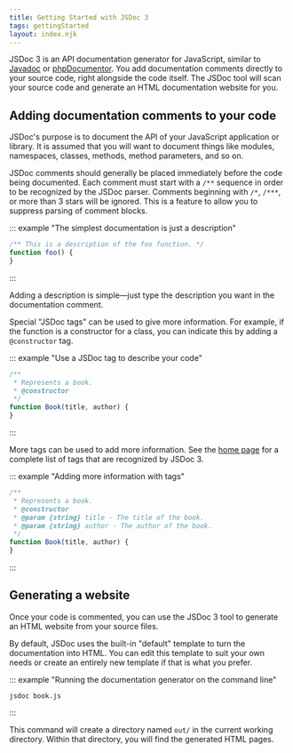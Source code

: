 ```yaml
---
title: Getting Started with JSDoc 3
tags: gettingStarted
layout: index.njk
---
```



JSDoc 3 is an API documentation generator for JavaScript, similar to [Javadoc](https://docs.oracle.com/javase/8/docs/technotes/tools/windows/javadoc.html) or [phpDocumentor](https://www.phpdoc.org/). You
add documentation comments directly to your source code, right alongside the code itself. The JSDoc
tool will scan your source code and generate an HTML documentation website for you.

## Adding documentation comments to your code

JSDoc's purpose is to document the API of your JavaScript application or library. It is assumed that
you will want to document things like modules, namespaces, classes, methods, method parameters, and
so on.

JSDoc comments should generally be placed immediately before the code being documented. Each comment
must start with a `/**` sequence in order to be recognized by the JSDoc parser. Comments beginning
with `/*`, `/***`, or more than 3 stars will be ignored. This is a feature to allow you to suppress
parsing of comment blocks.

::: example "The simplest documentation is just a description"

```js
/** This is a description of the foo function. */
function foo() {
}
```
:::

Adding a description is simple—just type the description you want in the documentation comment.

Special "JSDoc tags" can be used to give more information. For example, if the function is a
constructor for a class, you can indicate this by adding a `@constructor` tag.

::: example "Use a JSDoc tag to describe your code"

```js
/**
 * Represents a book.
 * @constructor
 */
function Book(title, author) {
}
```
:::

More tags can be used to add more information. See the [home page][block-tags] for a complete list
of tags that are recognized by JSDoc 3.

::: example "Adding more information with tags"

```js
/**
 * Represents a book.
 * @constructor
 * @param {string} title - The title of the book.
 * @param {string} author - The author of the book.
 */
function Book(title, author) {
}
```
:::

[block-tags]: /#block-tags

## Generating a website

Once your code is commented, you can use the JSDoc 3 tool to generate an HTML website from your
source files.

By default, JSDoc uses the built-in "default" template to turn the documentation into HTML. You can
edit this template to suit your own needs or create an entirely new template if that is what you
prefer.

::: example "Running the documentation generator on the command line"

```
jsdoc book.js
```
:::

This command will create a directory named `out/` in the current working directory. Within that
directory, you will find the generated HTML pages.
